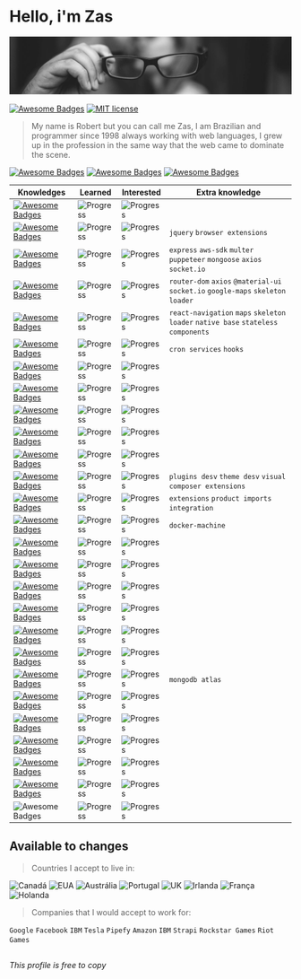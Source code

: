 

# Hello, i'm Zas
![](https://raw.githubusercontent.com/zastrich/zastrich/master/assets/imgs/profile-pic.jpg)

[![Awesome Badges](https://img.shields.io/badge/by-zastrich-red.svg)](https://code200.com.br/) [![MIT license](https://img.shields.io/badge/License-MIT-blue.svg)](https://lbesson.mit-license.org/)

> My name is Robert but you can call me Zas, I am Brazilian and programmer since 1998 always working with web languages, I grew up in the profession in the same way that the web came to dominate the scene.

[![Awesome Badges](https://img.shields.io/badge/Facebook%20-000000.svg?style=social&logo=Facebook&logoColor=1877F2)](https://fb.com/zastrich) [![Awesome Badges](https://img.shields.io/badge/Twitter%20-000000.svg?style=social&logo=Twitter&logoColor=1DA1F2)](https://twitter.com/zastrich) [![Awesome Badges](https://img.shields.io/badge/Linkedin%20-000000.svg?style=social&logo=Linkedin&logoColor=0077B5)](https://www.linkedin.com/in/zastrich/)

| Knowledges | Learned | Interested | Extra knowledge |
|--|--|--|--|
| [![Awesome Badges](https://img.shields.io/badge/Github%20-181717.svg?logo=Github&logoColor=ffffff)](https://github.com) | ![Progress](https://progress-bar.dev/97/) | ![Progress](https://progress-bar.dev/500) |
| [![Awesome Badges](https://img.shields.io/badge/Javascript%20-F7DF1E.svg?logo=JavaScript&logoColor=ffffff)](https://www.javascript.com) | ![Progress](https://progress-bar.dev/97/) | ![Progress](https://progress-bar.dev/300) | `jquery` `browser extensions`
| [![Awesome Badges](https://img.shields.io/badge/NodeJS%20-339933.svg?logo=Node.Js&logoColor=ffffff)](https://nodejs.org) | ![Progress](https://progress-bar.dev/82/) | ![Progress](https://progress-bar.dev/272) | `express` `aws-sdk` `multer` `puppeteer` `mongoose` `axios` `socket.io`
| [![Awesome Badges](https://img.shields.io/badge/React%20JS-61DAFB.svg?logo=React&logoColor=ffffff)](https://reactjs.org) | ![Progress](https://progress-bar.dev/82/) | ![Progress](https://progress-bar.dev/272) | `router-dom` `axios` `@material-ui` `socket.io` `google-maps` `skeleton loader`
| [![Awesome Badges](https://img.shields.io/badge/React%20Native-61DAFB.svg?logo=React&logoColor=ffffff)](https://reactnative.dev) | ![Progress](https://progress-bar.dev/76/) | ![Progress](https://progress-bar.dev/324) | `react-navigation` `maps` `skeleton loader` `native base` `stateless components`
| [![Awesome Badges](https://img.shields.io/badge/Strapi-2E7EEA.svg?logo=Strapi&logoColor=ffffff)](https://strapi.io) | ![Progress](https://progress-bar.dev/82) | ![Progress](https://progress-bar.dev/700) | `cron services` `hooks`
| [![Awesome Badges](https://img.shields.io/badge/GraphQL-E10098.svg?logo=GraphQL&logoColor=ffffff)](https://graphql.org) | ![Progress](https://progress-bar.dev/32) | ![Progress](https://progress-bar.dev/200) |
| [![Awesome Badges](https://img.shields.io/badge/NextJS-000000.svg?logo=Next.js&logoColor=ffffff)](https://nextjs.org) | ![Progress](https://progress-bar.dev/67) | ![Progress](https://progress-bar.dev/95) |
| [![Awesome Badges](https://img.shields.io/badge/TensorFlow-FF6F00.svg?logo=TensorFlow&logoColor=ffffff)](https://www.tensorflow.org) | ![Progress](https://progress-bar.dev/48) | ![Progress](https://progress-bar.dev/250) |
| [![Awesome Badges](https://img.shields.io/badge/PHP%205.x-777BB4.svg?logo=PHP&logoColor=ffffff)](https://php.net)|![Progress](https://progress-bar.dev/94/)| ![Progress](https://progress-bar.dev/60)|
| [![Awesome Badges](https://img.shields.io/badge/PHP%207.x-777BB4.svg?logo=PHP&logoColor=ffffff)](https://php.net/)|![Progress](https://progress-bar.dev/71/)| ![Progress](https://progress-bar.dev/82)|
| [![Awesome Badges](https://img.shields.io/badge/Wordpress-21759B.svg?logo=WordPress&logoColor=ffffff)](https://wordpress.org)|![Progress](https://progress-bar.dev/92)| ![Progress](https://progress-bar.dev/120)| `plugins desv` `theme desv` `visual composer extensions`
| [![Awesome Badges](https://img.shields.io/badge/WooCommerce-96588A.svg?logo=Woo&logoColor=ffffff)](https://woocommerce.com)|![Progress](https://progress-bar.dev/86)| ![Progress](https://progress-bar.dev/90)| `extensions` `product imports` `integration`
| [![Awesome Badges](https://img.shields.io/badge/Docker-2496ED.svg?logo=Docker&logoColor=ffffff)](https://www.docker.com)|![Progress](https://progress-bar.dev/52)| ![Progress](https://progress-bar.dev/200)| `docker-machine`
| [![Awesome Badges](https://img.shields.io/badge/Google%20Cloud-4285F4.svg?logo=Google%20Cloud&logoColor=ffffff)](https://cloud.google.com)|![Progress](https://progress-bar.dev/24)| ![Progress](https://progress-bar.dev/90)|
| [![Awesome Badges](https://img.shields.io/badge/Amazon%20AWS-232F3E.svg?logo=Amazon%20AWS&logoColor=ffffff)](https://aws.amazon.com)|![Progress](https://progress-bar.dev/32)| ![Progress](https://progress-bar.dev/90)|
| [![Awesome Badges](https://img.shields.io/badge/MySQL-4479A1.svg?logo=MySQL&logoColor=ffffff)](https://www.mysql.com)|![Progress](https://progress-bar.dev/81)| ![Progress](https://progress-bar.dev/95)|
| [![Awesome Badges](https://img.shields.io/badge/PostgreSQL-336791.svg?logo=PostgreSQL&logoColor=ffffff)](https://www.postgresql.org)|![Progress](https://progress-bar.dev/72)| ![Progress](https://progress-bar.dev/115)|
| [![Awesome Badges](https://img.shields.io/badge/Cassandra-1287B1.svg?logo=Cassandra&logoColor=ffffff)](https://cassandra.apache.org)|![Progress](https://progress-bar.dev/61)| ![Progress](https://progress-bar.dev/100)|
| [![Awesome Badges](https://img.shields.io/badge/SQLite-003B57.svg?logo=SQLite&logoColor=ffffff)](https://www.sqlite.org)|![Progress](https://progress-bar.dev/42)| ![Progress](https://progress-bar.dev/160)|
| [![Awesome Badges](https://img.shields.io/badge/MongoDB-47A248.svg?logo=MongoDB&logoColor=ffffff)](https://www.mongodb.com)|![Progress](https://progress-bar.dev/65)| ![Progress](https://progress-bar.dev/250)| `mongodb atlas`
| [![Awesome Badges](https://img.shields.io/badge/VS%20Code-007ACC.svg?logo=Visual%20Studio%20Code&logoColor=ffffff)](https://code.visualstudio.com)|![Progress](https://progress-bar.dev/82)| ![Progress](https://progress-bar.dev/400)|
| [![Awesome Badges](https://img.shields.io/badge/Unity-000000.svg?logo=Unity&logoColor=ffffff)](https://unity.com)|![Progress](https://progress-bar.dev/12)| ![Progress](https://progress-bar.dev/270)|
| [![Awesome Badges](https://img.shields.io/badge/Figma-F24E1E.svg?logo=Figma&logoColor=ffffff)](https://www.figma.com)|![Progress](https://progress-bar.dev/72)| ![Progress](https://progress-bar.dev/100)|
| [![Awesome Badges](https://img.shields.io/badge/Adobe%20Photoshop-26C9FF.svg?logo=Adobe%20Photoshop&logoColor=ffffff)](https://www.adobe.com/products/photoshop.html)|![Progress](https://progress-bar.dev/85)| ![Progress](https://progress-bar.dev/60)|
| [![Awesome Badges](https://img.shields.io/badge/Adobe%20Illustrator-F37021.svg?logo=Adobe%20Illustrator&logoColor=ffffff)](https://www.adobe.com/products/illustrator.html)|![Progress](https://progress-bar.dev/81)| ![Progress](https://progress-bar.dev/67)|
| ![Awesome Badges](https://img.shields.io/badge/English-B22234.svg?label=Language&labelColor=3C3B6E)|![Progress](https://progress-bar.dev/64)| ![Progress](https://progress-bar.dev/120)|

## Available to changes
> Countries I accept to live in:


<img src="https://lipis.github.io/flag-icon-css/flags/4x3/ca.svg" title="Canadá" width="60"/> <img src="https://lipis.github.io/flag-icon-css/flags/4x3/us.svg" title="EUA" width="60"/> <img src="https://lipis.github.io/flag-icon-css/flags/4x3/au.svg" title="Austrália" width="60"/> <img src="https://lipis.github.io/flag-icon-css/flags/4x3/pt.svg" title="Portugal" width="60"/> <img src="https://lipis.github.io/flag-icon-css/flags/4x3/gb.svg" title="UK" width="60"/> <img src="https://lipis.github.io/flag-icon-css/flags/4x3/ie.svg" title="Irlanda" width="60"/> <img src="https://lipis.github.io/flag-icon-css/flags/4x3/fr.svg" title="França" width="60"/> <img src="https://lipis.github.io/flag-icon-css/flags/4x3/nl.svg" title="Holanda" width="60"/>

> Companies that I would accept to work for:


`Google` `Facebook` `IBM` `Tesla` `Pipefy` `Amazon` `IBM` `Strapi` `Rockstar Games` `Riot Games`

##
###### This profile is free to copy